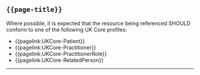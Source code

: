 ## <code>{{page-title}}</code>
	
Where possible, it is expected that the resource being referenced SHOULD conform to one of the following UK Core profiles:

- {{pagelink:UKCore-Patient}}
- {{pagelink:UKCore-Practitioner}}
- {{pagelink:UKCore-PractitionerRole}}
- {{pagelink:UKCore-RelatedPerson}}
 
 ---